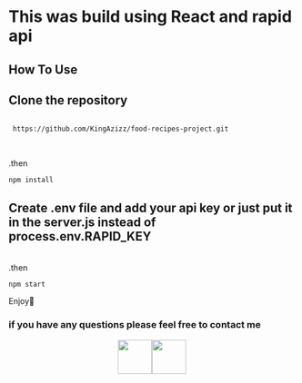 <h1>This was build using React and rapid api</h1>


<h2>How To Use</h2>

<h2>Clone the repository</h2>
<p>
  <code>
 https://github.com/KingAzizz/food-recipes-project.git
  </code>
</p>
<br>
.then 

```
npm install
```

<h2>Create .env file and add your api key or just put it in the server.js instead of <strong> process.env.RAPID_KEY </strong></h2>
<br>
.then

```
npm start
```
<p>Enjoy🥳</p>


<h3>if you have any questions please feel free to contact me</h3> 
<p style="display:flex; justify-content:center;">
<a href="https://twitter.com/xilAziz"> <img src ="http://assets.stickpng.com/images/580b57fcd9996e24bc43c53e.png" width="60px"></a>
<a href="mailto:azizalsunaydi@gmail.com"> <img src ="https://www.freeiconspng.com/uploads/file-tk-email-icon-svg-28.png" width="60px"></a>
</p>

